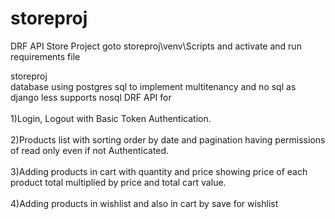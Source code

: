 # storeproj
DRF API Store Project
goto storeproj\venv\Scripts and activate and run requirements file

storeproj
<br>database using postgres sql to implement multitenancy and no sql as django less supports nosql DRF API for</br>
<br>1)Login, Logout with Basic Token Authentication. </br>
<br>2)Products list with sorting order by date and pagination having permissions of read only even if not Authenticated.</br>
<br>3)Adding products in cart with quantity and price showing price of each product total multiplied by price and total cart value.</br>
<br>4)Adding products in wishlist and also in cart by save for wishlist</br>
